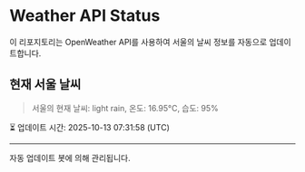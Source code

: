 
# Weather API Status

이 리포지토리는 OpenWeather API를 사용하여 서울의 날씨 정보를 자동으로 업데이트합니다.

## 현재 서울 날씨
> 서울의 현재 날씨: light rain, 온도: 16.95°C, 습도: 95%

⏳ 업데이트 시간: 2025-10-13 07:31:58 (UTC)

---
자동 업데이트 봇에 의해 관리됩니다.
